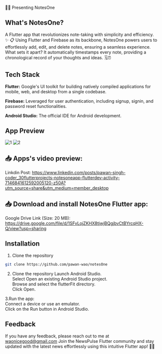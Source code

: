 📝🚀 Presenting NotesOne

##  What's NotesOne?
A Flutter app that revolutionizes note-taking with simplicity and efficiency. ✨
📋 Using Flutter and Firebase as its backbone, NotesOne powers users to effortlessly add, edit, and delete notes, ensuring a seamless experience.
What sets it apart? It automatically timestamps every note, providing a chronological record of your thoughts and ideas. 🗓️⏰

## Tech Stack

**Flutter:** Google's UI toolkit for building natively compiled applications for mobile, web, and desktop from a single codebase.

**Firebase:** Leveraged for user authentication, including signup, signin, and password reset functionalities.

**Android Studio:** The official IDE for Android development.


## App Preview
![1](https://github.com/pawan-wao/notesOne/assets/119276655/f5d24e4c-44f5-4b16-b87d-6d7e3358a1f0)
![2](https://github.com/pawan-wao/notesOne/assets/119276655/09ad94b4-7d1d-43fe-835d-4fa11fbbdea5)

## 📥 Apps's video preview:
Linkdin Post: https://www.linkedin.com/posts/pawan-singh-coder_30flutterprojects-notesoneapp-flutterdev-activity-7146841612592005120-z50A?utm_source=share&utm_medium=member_desktop

## 📥 Download and install NotesOne Flutter app:
Google Drive Link (Size: 20 MB): 
https://drive.google.com/file/d/1SFvLojZKHX8tjwjBQgjbvCtBYrcqHX-Q/view?usp=sharing

## Installation

1. Clone the repository

```bash
git clone https://github.com/pawan-wao/notesOne
```
2. Clone the repository
Launch Android Studio.\
Select Open an existing Android Studio project.\
Browse and select the flutterFit directory.\
Click Open.    

3.Run the app:\
Connect a device or use an emulator.\
Click on the Run button in Android Studio.

## Feedback
If you have any feedback, please reach out to me at waonicegood@gmail.com
Join the NewsPulse Flutter community and stay updated with the latest news effortlessly using this intuitive Flutter app! 📰📱
